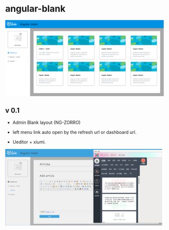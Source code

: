 # angular-blank

<p align="center">
  <a href="http://ng.ant.design">
    <img width='800px' src="https://raw.githubusercontent.com/rodchen-king/angular-blank/master/readme-img/admin.bmp">
  </a>
</p>

## v 0.1
- Admin Blank layout (NG-ZORRO)

- left menu link auto open by the refresh url or dashboard url.

- Ueditor + xiumi.

<p align="center">
  <a href="http://ng.ant.design">
    <img width='800px' src="https://raw.githubusercontent.com/rodchen-king/angular-blank/master/readme-img/xIumi.bmp">
  </a>
</p>

